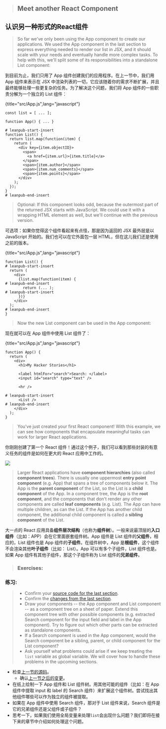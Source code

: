 > ## Meet another React Component

## 认识另一种形式的React组件

> So far we've only been using the App component to create our applications. We used the App component in the last section to express everything needed to render our list in JSX, and it should scale with your needs and eventually handle more complex tasks. To help with this, we'll split some of its responsibilities into a standalone List component:

到目前为止，我们只用了 App 组件创建我们的应用程序。在上一节中，我们用 App 组件来表示在 JSX 中渲染列表的一切，它应该随着你的需求不断扩展，并且最终能够处理一些更复杂的任务。为了解决这个问题，我们将 App 组件的一些职责分解为一个独立的 List 组件：

{title="src/App.js",lang="javascript"}
~~~~~~~
const list = [ ... ];

function App() { ... }

# leanpub-start-insert
function List() {
  return list.map(function(item) {
    return (
      <div key={item.objectID}>
        <span>
          <a href={item.url}>{item.title}</a>
        </span>
        <span>{item.author}</span>
        <span>{item.num_comments}</span>
        <span>{item.points}</span>
      </div>
    );
  });
}
# leanpub-end-insert
~~~~~~~

> Optional: If this component looks odd, because the outermost part of the returned JSX starts with JavaScript. We could use it with a wrapping HTML element as well, but we'll continue with the previous version.

可选项：如果你觉得这个组件看起来有点怪，那是因为返回的 JSX 最外层是以 JavaScript 开始的。我们也可以在它外面包一层 HTML，但在这儿我们还是使用之前的版本。

{title="src/App.js",lang="javascript"}
~~~~~~~
function List() {
# leanpub-start-insert
  return (
    <div>
      {list.map(function(item) {
# leanpub-end-insert
        return (... );
# leanpub-start-insert
      })}
    </div>
  );
# leanpub-end-insert
}
~~~~~~~

> Now the new List component can be used in the App component:

现在就可以在 App 组件中使用 List 组件了：

{title="src/App.js",lang="javascript"}
~~~~~~~
function App() {
  return (
    <div>
      <h1>My Hacker Stories</h1>

      <label htmlFor="search">Search: </label>
      <input id="search" type="text" />

      <hr />

# leanpub-start-insert
      <List />
# leanpub-end-insert
    </div>
  );
}
~~~~~~~

> You've just created your first React component! With this example, we can see how components that encapsulate meaningful tasks can work for larger React applications.

你刚刚创建了第一个 React 组件！通过这个例子，我们可以看到那些封装的有意义任务的组件是如何在更大的 React 应用中工作的。

![](images/component-tree.png)

> Larger React applications have **component hierarchies** (also called **component trees**). There is usually one uppermost **entry point component** (e.g. App) that spans a tree of components below it. The App is the **parent component** of the List, so the List is a **child component** of the App. In a component tree, the App is the **root component**, and the components that don't render any other components are called **leaf components** (e.g. List). The App can have multiple children, as can the List. If the App has another child component, the additional child component is called a **sibling component** of the List.

大一点的 React 应用具备**组件层次结构**（也称为**组件树**）。一般来说最顶层的**入口组件**（比如：APP）会在它里面嵌套组件树。App 组件是 List 组件的**父组件**，相应的，List 组件也是 App 组件的**子组件**。在组件树中，App 是**根组件**，这个组件不会渲染其他**叶子组件**（比如： List）。App 可以有多个子组件，List 组件也是。如果 App 组件有其他子组件，那这个子组件称为 List 组件的**兄弟组件**。


> ### Exercises:
### 练习:

> * Confirm your [source code for the last section](https://codesandbox.io/s/github/the-road-to-learn-react/hacker-stories/tree/hs/Meet-another-React-Component).
> * Confirm the [changes from the last section](https://github.com/the-road-to-learn-react/hacker-stories/compare/hs/Lists-in-React...hs/Meet-another-React-Component?expand=1).
> * Draw your components -- the App component and List component -- as a component tree on a sheet of paper. Extend this component tree with other possible components (e.g. extracted Search component for the input field and label in the App component). Try to figure out which other parts can be extracted as standalone components.
> * If a Search component is used in the App component, would the Search component be a sibling, parent, or child component for the List component?
> * Ask yourself what problems could arise if we keep treating the `list` variable as global variable. We will cover how to handle these problems in the upcoming sections.

* 检查[上一节的源码](https://codesandbox.io/s/github/the-road-to-learn-react/hacker-stories/tree/hs/Meet-another-React-Component)。
    * 确认[上一节之后的变更](ttps://github.com/the-road-to-learn-react/hacker-stories/compare/hs/Lists-in-React...hs/Meet-another-React-Component?expand=1)。
* 在纸上绘制一下 App 组件和 List 组件树。用其他可能的组件（比如：在 App 组件中提取 input 和 label 的 Search 组件）来扩展这个组件树。尝试找出其他组件哪些可以作为独立的组件被提取。
* 如果在 App 组件中使用 Search 组件，那对于 List 组件来说，Search 组件是它的兄弟组件还是父组件或子组件？
* 思考一下，如果我们使用全局变量来处理`list`会出现什么问题？我们即将在接下来的章节中介绍如何处理这个问题。

